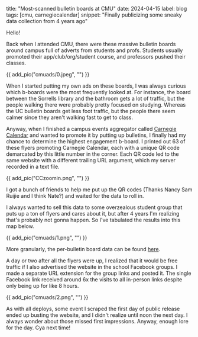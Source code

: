 title: "Most-scanned bulletin boards at CMU"
date: 2024-04-15
label: blog
tags: [cmu, carnegiecalendar]
snippet: "Finally publicizing some sneaky data collection from 4 years ago"

Hello!

Back when I attended CMU, there were these massive bulletin boards around campus full of adverts from students and profs. Students usually promoted their app/club/org/student course, and professors pushed their classes.

{{ add_pic("cmuads/0.jpeg", "") }}

When I started putting my own ads on these boards, I was always curious which b-boards were the most frequently looked at. For instance, the board between the Sorrells library and the bathroom gets a lot of traffic, but the people walking there were probably pretty focused on studying. Whereas the UC bulletin boards get less foot traffic, but the people there seem calmer since they aren't walking fast to get to class.

Anyway, when I finished a campus events aggregator called [Carnegie Calendar](../../projects/carnegiecalendar) and wanted to promote it by putting up bulletins, I finally had my chance to determine the highest engagement b-board. I printed out 63 of these flyers promoting Carnegie Calendar, each with a unique QR code demarcated by this little number in the corner. Each QR code led to the same website with a different trailing URL argument, which my server recorded in a text file. 

{{ add_pic("CCzoomin.png", "") }}

I got a bunch of friends to help me put up the QR codes (Thanks Nancy Sam Ruijie and I think Nate?) and waited for the data to roll in.

I always wanted to sell this data to some overzealous student group that puts up a ton of flyers and cares about it, but after 4 years I'm realizing that's probably not gonna happen. So I've tabulated the results into this map below.

{{ add_pic("cmuads/1.png", "") }}

More granularly, the per-bulletin board data can be found [here](https://docs.google.com/spreadsheets/d/1T-BplbYhJhCCI-hyfR-BIS-O5AUM7uf--s4L8abqz_0/edit#gid=1010815453).

A day or two after all the flyers were up, I realized that it would be free traffic if I also advertised the website in the school Facebook groups. I made a separate URL extension for the group links and posted it. The single Facebook link received around 6x the visits to all in-person links despite only being up for like 8 hours. 

{{ add_pic("cmuads/2.png", "") }}

As with all deploys, some event I scraped the first day of public release ended up busting the website, and I didn't realize until noon the next day. I always wonder about those missed first impressions. Anyway, enough lore for the day. Cya next time!
